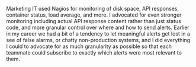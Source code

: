 Marketing IT used Nagios for monitoring of disk space, API responses, container status, load average, and more. I advocated for even stronger monitoring including actual API response content rather than just status code, and more granular control over where and how to send alerts. Earlier in my career we had a bit of a tendency to let meaningful alerts get lost in a see of false alarms, or chatty non-production systems, and I did everything I could to advocate for as much granularity as possible so that each teammate could subscribe to exactly which alerts were most relevant to them.
